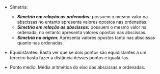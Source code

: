 
- Simetria:  
	- ***Simetria em relação as ordenadas:*** possuem o mesmo valor na abscissas no entanto apresenta valores opostos nas ordenadas.
	- ***Simetria em relação as abscissas:*** possuem o mesmo valor na ordenada, no entanto apresenta valores opostos nas abscissas. 
	- ***Simetria na origem***: Apresenta valores opostos tanto nas abscissas quanto nas ordenadas. 

- Equidistantes: 
	Basta ver que se dois pontos são equidistantes a um terceiro basta fazer a distância desses pontos e igualá-las. 


- Ponto médio: Média aritmética do eixo das abscissas e ordenadas.

